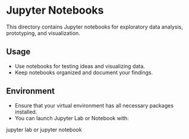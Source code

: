 # Jupyter Notebooks

This directory contains Jupyter notebooks for exploratory data analysis, prototyping, and visualization.

## Usage

- Use notebooks for testing ideas and visualizing data.
- Keep notebooks organized and document your findings.

## Environment

- Ensure that your virtual environment has all necessary packages installed.
- You can launch Jupyter Lab or Notebook with:

jupyter lab
or
jupyter notebook
